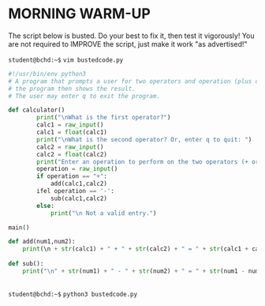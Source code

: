 # MORNING WARM-UP

The script below is busted. Do your best to fix it, then test it vigorously! You are not required to IMPROVE the script, just make it work "as advertised!"

`student@bchd:~$` `vim bustedcode.py`

```python
#!/usr/bin/env python3
# A program that prompts a user for two operators and operation (plus or minus)
# the program then shows the result.
# The user may enter q to exit the program.

def calculator()
        print("\nWhat is the first operator?")
        calc1 = raw_input()
        calc1 = float(calc1)
        print("\nWhat is the second operator? Or, enter q to quit: ")
        calc2 = raw_input()
        calc2 = float(calc2)
        print("Enter an operation to perform on the two operators (+ or -): ")
        operation = raw_input()
        if operation == "+":
            add(calc1,calc2)
        ifel operation == '-':
            sub(calc1,calc2)
        else:
            print("\n Not a valid entry.")

main()

def add(num1,num2):
    print(\n + str(calc1) + " + " + str(calc2) + " = " + str(calc1 + calc2))
    
def sub():
    print("\n" + str(num1) + " - " + str(num2) + " = " + str(num1 - num2))
    
```

`student@bchd:~$` `python3 bustedcode.py`
